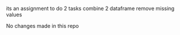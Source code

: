its an assignment to do 2 tasks
combine 2 dataframe
remove missing values 

No changes made in this repo
